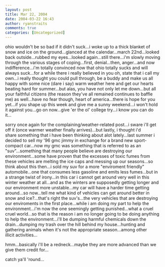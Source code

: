 ```yaml
---
layout: post
title: Mar 22, 2004
date: 2004-03-22 16:43
author: ryanstraits
comments: true
categories: [Uncategorized]
---
```

ohio wouldn't be so bad if it didn't suck...i woke up to a thick blanket of snow and ice on the ground...glanced at the calendar...march 22nd...looked back outside...rubbed my eyes...looked again...still there...i'm slowly moving through the various stages of coping...first, denial...then, anger...and now indifference...i'm totally convinced now that ohio totally sucks and will always suck...for a while there i really believed in you oh, state that i call my own...i really thought you could pull through, be a buddy and make us all happy with some nice (dare i say) warm weather here and get our hearts beating hard for summer...but alas, you have not only let me down...but all your faithful citizens (the reason they've all remained continues to baffle me) as well...have no fear though, heart of america...there is hope for you yet...if you shape up this week and give me a sunny weekend...i won't hold it against you...go on now...give 'er the ol' college try...i know you can do it...

sorry once again for the complaining/weather-related post...i sware i'll get off it (once warmer weather finally arrives)...but lastly, i thought i'd share something that i have been thinking about alot lately...last summer i decided to sell my '96 gmc jimmy in exchange for a brand new sport-compact car...now my gmc was something that is referred to as an "suv"...something that many people believe are destroying our environment...some have proven that the excesses of toxic fumes from these vehicles are melting the ice caps and messing up our seasons...so think about this then...i sold my suv for a more "enviroment friendly" automobile...one that consumes less gasoline and emits less fumes...but in a strange twist of irony...in this car i cannot get around very well in this winter weather at all...and as the winters are supposedly getting longer and our environment more unstable...my car will have a harder time getting around...so now...tell me what kind of vehicles can get around better in snow and ice?...that's right the suv's...the very vehicles that are destroying our enviroments in the first place...while i am doing my part to help the environment...i'm now the one seemingly getting punished...what a cruel cruel world...so that is the reason i am no longer going to be doing anything to help the environment...i'll be dumping harmful chemicals down the drain...dumping my trash over the hill behind my house...hunting and gathering animals when it's not the appropriate season...among other illicit activities...

hmm...basically i'll be a redneck...maybe they are more advanced than we give them credit for...

catch ya'll 'round...
